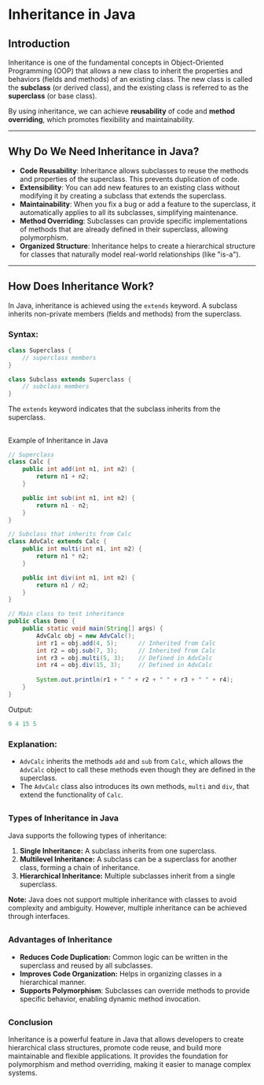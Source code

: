 # Inheritance in Java

## Introduction
Inheritance is one of the fundamental concepts in Object-Oriented Programming (OOP) that allows a new class to inherit the properties and behaviors (fields and methods) of an existing class. The new class is called the **subclass** (or derived class), and the existing class is referred to as the **superclass** (or base class).

By using inheritance, we can achieve **reusability** of code and **method overriding**, which promotes flexibility and maintainability.

---

## Why Do We Need Inheritance in Java?

- **Code Reusability**: Inheritance allows subclasses to reuse the methods and properties of the superclass. This prevents duplication of code.
- **Extensibility**: You can add new features to an existing class without modifying it by creating a subclass that extends the superclass.
- **Maintainability**: When you fix a bug or add a feature to the superclass, it automatically applies to all its subclasses, simplifying maintenance.
- **Method Overriding**: Subclasses can provide specific implementations of methods that are already defined in their superclass, allowing polymorphism.
- **Organized Structure**: Inheritance helps to create a hierarchical structure for classes that naturally model real-world relationships (like "is-a").

---

## How Does Inheritance Work?

In Java, inheritance is achieved using the `extends` keyword. A subclass inherits non-private members (fields and methods) from the superclass.

### Syntax:
```java
class Superclass {
    // superclass members
}

class Subclass extends Superclass {
    // subclass members
}
```
The `extends` keyword indicates that the subclass inherits from the superclass.

## 

Example of Inheritance in Java

```java
// Superclass
class Calc {
    public int add(int n1, int n2) {
        return n1 + n2;
    }

    public int sub(int n1, int n2) {
        return n1 - n2;
    }
}

// Subclass that inherits from Calc
class AdvCalc extends Calc {
    public int multi(int n1, int n2) {
        return n1 * n2;
    }

    public int div(int n1, int n2) {
        return n1 / n2;
    }
}

// Main class to test inheritance
public class Demo {
    public static void main(String[] args) {
        AdvCalc obj = new AdvCalc();
        int r1 = obj.add(4, 5);      // Inherited from Calc
        int r2 = obj.sub(7, 3);      // Inherited from Calc
        int r3 = obj.multi(5, 3);    // Defined in AdvCalc
        int r4 = obj.div(15, 3);     // Defined in AdvCalc
        
        System.out.println(r1 + " " + r2 + " " + r3 + " " + r4);
    }
}
```
Output: 
```java
9 4 15 5
```

### Explanation:
- `AdvCalc` inherits the methods `add` and `sub` from `Calc`, which allows the `AdvCalc` object to call these methods even though they are defined in the superclass.
- The `AdvCalc` class also introduces its own methods, `multi` and `div`, that extend the functionality of `Calc`.

## 
### Types of Inheritance in Java
Java supports the following types of inheritance:

1. **Single Inheritance:** A subclass inherits from one superclass.
2. **Multilevel Inheritance:** A subclass can be a superclass for another class, forming a chain of inheritance.
3. **Hierarchical Inheritance:** Multiple subclasses inherit from a single superclass.

**Note:** Java does not support multiple inheritance with classes to avoid complexity and ambiguity. However, multiple inheritance can be achieved through interfaces.
##
### Advantages of Inheritance
- **Reduces Code Duplication:** Common logic can be written in the superclass and reused by all subclasses.
- **Improves Code Organization:** Helps in organizing classes in a hierarchical manner.
- **Supports Polymorphism**: Subclasses can override methods to provide specific behavior, enabling dynamic method invocation.

## 
### Conclusion
Inheritance is a powerful feature in Java that allows developers to create hierarchical class structures, promote code reuse, and build more maintainable and flexible applications. It provides the foundation for polymorphism and method overriding, making it easier to manage complex systems.